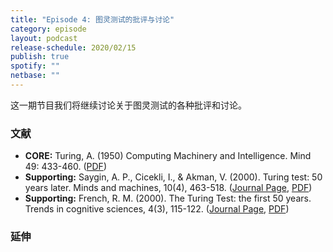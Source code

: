 ```yaml
---
title: "Episode 4: 图灵测试的批评与讨论"
category: episode
layout: podcast
release-schedule: 2020/02/15
publish: true
spotify: ""
netbase: ""
---
```

这一期节目我们将继续讨论关于图灵测试的各种批评和讨论。

### 文献

- **CORE:** Turing, A. (1950) Computing Machinery and Intelligence. Mind 49: 433-460.  ([PDF](https://phil415.pbworks.com/f/TuringComputing.pdf))
- **Supporting:** Saygin, A. P., Cicekli, I., & Akman, V. (2000). Turing test: 50 years later. Minds and machines, 10(4), 463-518. ([Journal Page](https://link.springer.com/article/10.1023/A:1011288000451), [PDF](http://leadserv.u-bourgogne.fr/files/publications/000279-the-turing-test-the-first-50-years.pdf))
- **Supporting:** French, R. M. (2000). The Turing Test: the first 50 years. Trends in cognitive sciences, 4(3), 115-122.  ([Journal Page](https://www.sciencedirect.com/science/article/abs/pii/S1364661300014534), [PDF](http://repository.bilkent.edu.tr/bitstream/handle/11693/24987/bilkent-research-paper.pdf?sequence=1))

### 延伸
